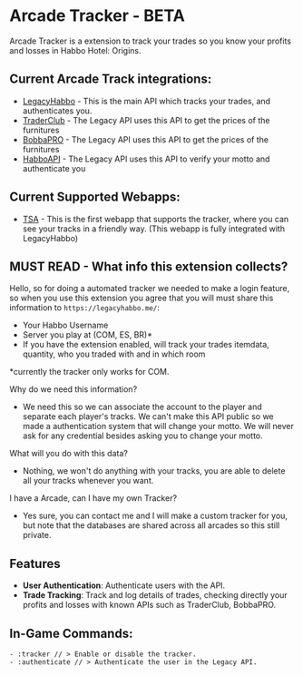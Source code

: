 # Arcade Tracker - BETA

Arcade Tracker is a extension to track your trades so you know your profits and losses in Habbo Hotel: Origins.

## Current Arcade Track integrations:
- [LegacyHabbo](https://legacyhabbo.me/) - This is the main API which tracks your trades, and authenticates you.
- [TraderClub](https://traderclub.gg/) - The Legacy API uses this API to get the prices of the furnitures
- [BobbaPRO](https://bobba.pro/) - The Legacy API uses this API to get the prices of the furnitures
- [HabboAPI](https://origins.habbo.com/api/public/users?name={USERNAME}) - The Legacy API uses this API to verify your motto and authenticate you

## Current Supported Webapps:
- [TSA](https://tsarcade.com/) - This is the first webapp that supports the tracker, where you can see your tracks in a friendly way. (This webapp is fully integrated with LegacyHabbo)

## MUST READ - What info this extension collects?
Hello, so for doing a automated tracker we needed to make a login feature, so when you use this extension you
agree that you will must share this information to `https://legacyhabbo.me/`:
- Your Habbo Username
- Server you play at (COM, ES, BR)*
- If you have the extension enabled, will track your trades itemdata, quantity, who you traded with and in which room

*currently the tracker only works for COM.

Why do we need this information?
- We need this so we can associate the account to the player and separate each player's tracks. We can't make this API public so we made a authentication system that will change your motto. We will never ask for any credential besides asking you to change your motto.

What will you do with this data?
- Nothing, we won't do anything with your tracks, you are able to delete all your tracks whenever you want.

I have a Arcade, can I have my own Tracker?
- Yes sure, you can contact me and I will make a custom tracker for you, but note that the databases are shared across all arcades so this still private.

## Features

- **User Authentication**: Authenticate users with the API.
- **Trade Tracking**: Track and log details of trades, checking directly your profits and losses with known APIs such as TraderClub, BobbaPRO.


## **In-Game Commands**:
    - :tracker // > Enable or disable the tracker.
    - :authenticate // > Authenticate the user in the Legacy API.

